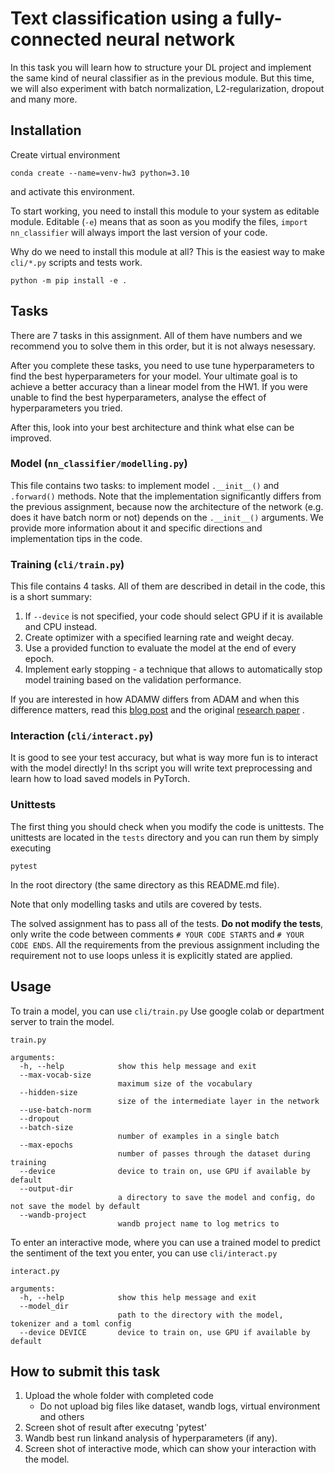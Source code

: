 # Text classification using a fully-connected neural network

In this task you will learn how to structure your DL project and implement the same kind
of neural classifier as in the previous module.
But this time, we will also experiment with batch normalization, L2-regularization, dropout
and many more.

## Installation

Create virtual environment 

```
conda create --name=venv-hw3 python=3.10
```
and activate this environment.

To start working, you need to install this module to your system as editable module.
Editable (`-e`) means that as soon as you modify the files, `import nn_classifier`
will always import the last version of your code.

Why do we need to install this module at all? This is the easiest way to make `cli/*.py`
scripts and tests work.

```
python -m pip install -e .
```

## Tasks

There are 7 tasks in this assignment.
All of them have numbers and we recommend you to solve them in this order,
but it is not always nesessary.

After you complete these tasks, you need to use tune hyperparameters to find
the best hyperparameters for your model.
Your ultimate goal is to achieve a better accuracy than
a linear model from the HW1.
If you were unable to find the best hyperparameters, analyse the effect of hyperparameters you tried.

After this, look into your best architecture and think what else can be improved.

### Model (`nn_classifier/modelling.py`)

This file contains two tasks: to implement model `.__init__()` and `.forward()` methods.
Note that the implementation significantly differs from the previous assignment,
because now the architecture of the network (e.g. does it have batch norm or not)
depends on the `.__init__()` arguments.
We provide more information about it and specific directions and implementation tips in the
code.

### Training (`cli/train.py`)

This file contains 4 tasks. All of them are described in detail in the code,
this is a short summary:

1. If `--device` is not specified, your code should select
GPU if it is available and CPU instead.
1. Create optimizer with a specified learning rate and weight decay.
1. Use a provided function to evaluate the model at the end of every epoch.
1. Implement early stopping - a technique that allows to automatically stop model
   training based on the validation performance.

If you are interested in how ADAMW differs from ADAM and when this difference matters,
read this
[blog post](https://towardsdatascience.com/why-adamw-matters-736223f31b5d)
and the original
[research paper](https://arxiv.org/abs/1711.05101)
.

### Interaction (`cli/interact.py`)

It is good to see your test accuracy, but what is way more fun is to interact with the
model directly! In ths script you will write text preprocessing and learn how to load
saved models in PyTorch.

### Unittests

The first thing you should check when you modify the code is unittests.
The unittests are located in the `tests` directory and you can run them by simply executing

```
pytest
```

In the root directory (the same directory as this README.md file).

Note that only modelling tasks and utils are covered by tests.

The solved assignment has to pass all of the tests. **Do not modify the tests**,
only write the code between comments `# YOUR CODE STARTS` and `# YOUR CODE ENDS`.
All the requirements from the previous assignment including the requirement not to use loops 
unless it is explicitly stated are applied.

## Usage

To train a model, you can use `cli/train.py`
Use google colab or department server to train the model. 

```
train.py

arguments:
  -h, --help            show this help message and exit
  --max-vocab-size
                        maximum size of the vocabulary
  --hidden-size
                        size of the intermediate layer in the network
  --use-batch-norm
  --dropout
  --batch-size
                        number of examples in a single batch
  --max-epochs
                        number of passes through the dataset during training
  --device              device to train on, use GPU if available by default
  --output-dir
                        a directory to save the model and config, do not save the model by default
  --wandb-project
                        wandb project name to log metrics to
```

To enter an interactive mode, where you can use a trained model to
predict the sentiment of the text you enter, you can use `cli/interact.py`

```
interact.py

arguments:
  -h, --help            show this help message and exit
  --model_dir
                        path to the directory with the model, tokenizer and a toml config
  --device DEVICE       device to train on, use GPU if available by default

```

## How to submit this task

1. Upload the whole folder with completed code
    - Do not upload big files like dataset, wandb logs, virtual environment and others
2. Screen shot of result after executng 'pytest'
3. Wandb best run linkand analysis of hyperparameters (if any).
4. Screen shot of interactive mode, which can show your interaction with the model.
